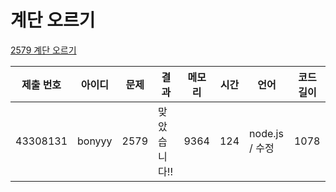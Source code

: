# 계단 오르기

[2579 계단 오르기](https://www.acmicpc.net/problem/2579)

| 제출 번호 | 아이디 | 문제 | 결과         | 메모리 | 시간 | 언어           | 코드 길이 |
| --------- | ------ | ---- | ------------ | ------ | ---- | -------------- | --------- |
| 43308131  | bonyyy | 2579 | 맞았습니다!! | 9364   | 124  | node.js / 수정 | 1078      |
